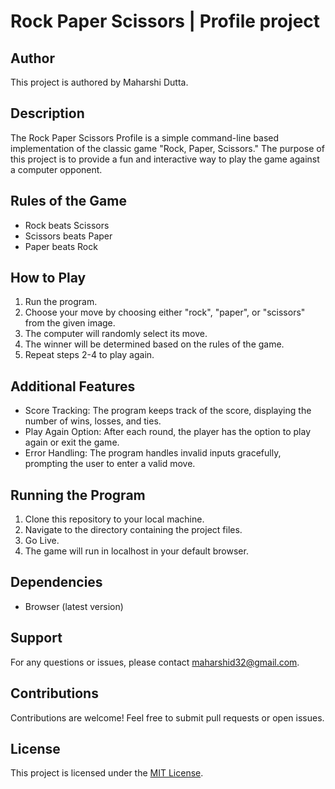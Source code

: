 # Rock Paper Scissors | Profile project

## Author
This project is authored by Maharshi Dutta.

## Description
The Rock Paper Scissors Profile is a simple command-line based implementation of the classic game "Rock, Paper, Scissors." The purpose of this project is to provide a fun and interactive way to play the game against a computer opponent.

## Rules of the Game
- Rock beats Scissors
- Scissors beats Paper
- Paper beats Rock

## How to Play
1. Run the program.
2. Choose your move by choosing either "rock", "paper", or "scissors" from the given image.
3. The computer will randomly select its move.
4. The winner will be determined based on the rules of the game.
5. Repeat steps 2-4 to play again.

## Additional Features
- Score Tracking: The program keeps track of the score, displaying the number of wins, losses, and ties.
- Play Again Option: After each round, the player has the option to play again or exit the game.
- Error Handling: The program handles invalid inputs gracefully, prompting the user to enter a valid move.

## Running the Program
1. Clone this repository to your local machine.
2. Navigate to the directory containing the project files.
3. Go Live. 
4. The game will run in localhost in your default browser.



## Dependencies
- Browser (latest version)

## Support
For any questions or issues, please contact maharshid32@gmail.com.

## Contributions
Contributions are welcome! Feel free to submit pull requests or open issues.

## License
This project is licensed under the [MIT License](/LICENSE).
